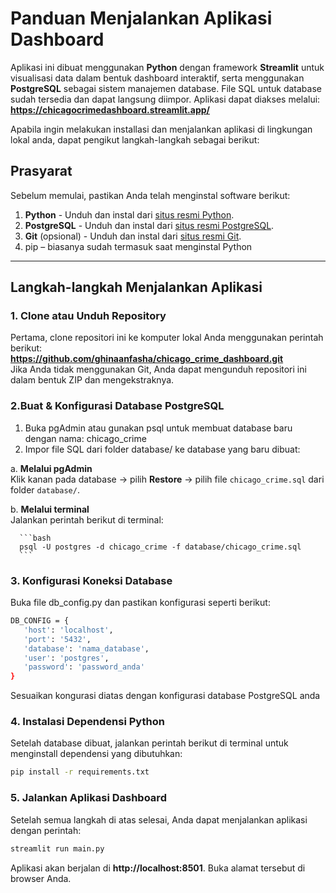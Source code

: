 # Panduan Menjalankan Aplikasi Dashboard

Aplikasi ini dibuat menggunakan **Python** dengan framework **Streamlit** untuk visualisasi data dalam bentuk dashboard interaktif, serta menggunakan **PostgreSQL** sebagai sistem manajemen database. File SQL untuk database sudah tersedia dan dapat langsung diimpor.
Aplikasi dapat diakses melalui: 
**https://chicagocrimedashboard.streamlit.app/**

Apabila ingin melakukan installasi dan menjalankan aplikasi di lingkungan lokal anda, dapat pengikut langkah-langkah sebagai berikut:

## Prasyarat

Sebelum memulai, pastikan Anda telah menginstal software berikut:

1. **Python** - Unduh dan instal dari [situs resmi Python](https://www.python.org/).
2. **PostgreSQL** - Unduh dan instal dari [situs resmi PostgreSQL](https://www.postgresql.org/).
3. **Git** (opsional) - Unduh dan instal dari [situs resmi Git](https://git-scm.com/).
4. pip – biasanya sudah termasuk saat menginstal Python

---

## Langkah-langkah Menjalankan Aplikasi

### 1. Clone atau Unduh Repository

Pertama, clone repositori ini ke komputer lokal Anda menggunakan perintah berikut:  
**https://github.com/ghinaanfasha/chicago_crime_dashboard.git**    
Jika Anda tidak menggunakan Git, Anda dapat mengunduh repositori ini dalam bentuk ZIP dan mengekstraknya.

### 2.Buat & Konfigurasi Database PostgreSQL

1) Buka pgAdmin atau gunakan psql untuk membuat database baru dengan nama:
chicago_crime
2) Impor file SQL dari folder database/ ke database yang baru dibuat:

  a. **Melalui pgAdmin**  
      Klik kanan pada database → pilih **Restore** → pilih file `chicago_crime.sql` dari folder `database/`.

   b. **Melalui terminal**  
      Jalankan perintah berikut di terminal:

      ```bash
      psql -U postgres -d chicago_crime -f database/chicago_crime.sql
      ```
		

### 3. Konfigurasi Koneksi Database
Buka file db_config.py dan pastikan konfigurasi seperti berikut:
 ```bash
 DB_CONFIG = {
    'host': 'localhost',
    'port': '5432',
    'database': 'nama_database',
    'user': 'postgres',
    'password': 'password_anda'
}
 ```

Sesuaikan kongurasi diatas dengan konfigurasi database PostgreSQL anda

### 4. Instalasi Dependensi Python

Setelah database dibuat, jalankan perintah berikut di terminal untuk menginstall dependensi yang dibutuhkan:  
 ```bash
 pip install -r requirements.txt
 ```

### 5. Jalankan Aplikasi Dashboard

Setelah semua langkah di atas selesai, Anda dapat menjalankan aplikasi dengan perintah:  
 ```bash
 streamlit run main.py
 ```
Aplikasi akan berjalan di **http://localhost:8501**. Buka alamat tersebut di browser Anda.
